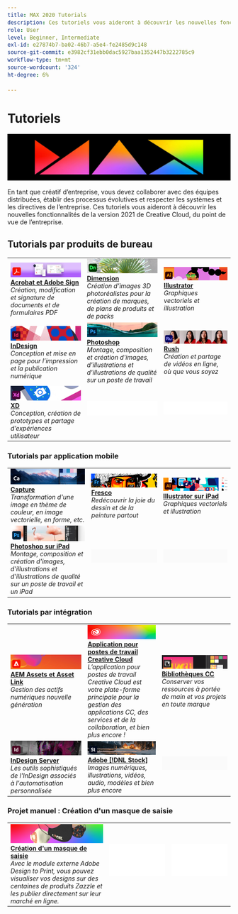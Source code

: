 ```yaml
---
title: MAX 2020 Tutorials
description: Ces tutoriels vous aideront à découvrir les nouvelles fonctionnalités de la version 2021 du Creative Cloud, du point de vue de l’entreprise.
role: User
level: Beginner, Intermediate
exl-id: e27874b7-ba02-46b7-a5e4-fe2485d9c148
source-git-commit: e3982cf31ebb0dac5927baa1352447b3222785c9
workflow-type: tm+mt
source-wordcount: '324'
ht-degree: 6%

---
```


# Tutoriels

![Image Héros Max 2020](../assets/MAX.jpg)

En tant que créatif d’entreprise, vous devez collaborer avec des équipes distribuées, établir des processus évolutives et respecter les systèmes et les directives de l’entreprise. Ces tutoriels vous aideront à découvrir les nouvelles fonctionnalités de la version 2021 de Creative Cloud, du point de vue de l’entreprise.

## Tutorials par produits de bureau

<table style="table-layout:fixed">
<tr>
 <td>
    <a href="acrobat-sign.md">
      <img alt="Acrobat et Adobe Sign" src="../assets/DC.jpg" />
    </a>
    <div>
    <a href="acrobat-sign.md"><strong>Acrobat et Adobe Sign</strong></a>
    </div>
    <em>Création, modification et signature de documents et de formulaires PDF</em>
    <br>
  </td>
  <td>
    <a href="dimension.md">
      <img alt="Dimension" src="../assets/Dimenio.jpg" />
    </a>
    <div>
    <a href="dimension.md"><strong>Dimension</strong></a>
    </div>
    <em>Création d’images 3D photoréalistes pour la création de marques, de plans de produits et de packs</em>
    <br>
  </td>
  <td>
    <a href="illustrator.md">
      <img alt="Illustrator" src="../assets/Illustrator.jpg" />
    </a>
    <div>
    <a href="illustrator.md"><strong>Illustrator</strong></a>
    </div>
    <em>Graphiques vectoriels et illustration</em>
    <br>
  </td>
</tr>
<tr>
 <td>
    <a href="indesign.md">
      <img alt="InDesign" src="../assets/InDesign.jpg" />
    </a>
    <div>
    <a href="indesign.md"><strong>InDesign</strong></a>
    </div>
    <em>Conception et mise en page pour l’impression et la publication numérique</em>
    <br>
  </td>
  <td>
    <a href="photoshop.md">
      <img alt="Photoshop" src="../assets/Photoshop.jpg" />
    </a>
    <div>
    <a href="photoshop.md"><strong>Photoshop</strong></a>
    </div>
    <em>Montage, composition et création d'images, d'illustrations et d'illustrations de qualité sur un poste de travail</em>
    <br>
  </td>
  <td>
    <a href="rush.md">
      <img alt="Rush" src="../assets/Rush.jpg" />
    </a>
    <div>
    <a href="rush.md"><strong>Rush</strong></a>
    </div>
    <em>Création et partage de vidéos en ligne, où que vous soyez</em>
    <br>
  </td>
</tr>
<tr>
 <td>
    <a href="xd.md">
      <img alt="XD" src="../assets/XD.jpg" />
    </a>
    <div>
    <a href="xd.md"><strong>XD</strong></a>
    </div>
    <em>Conception, création de prototypes et partage d’expériences utilisateur</em>
    <br>
  </td>
  <td>
    <img alt="Espacement" src="../assets/WhiteBanner_Spacer.png" />
    <div>
    <br>
  </td>
  <td>
    <img alt="Espacement" src="../assets/WhiteBanner_Spacer.png" />
    <div>
    <br>
  </td>
</tr>
</table>

### Tutorials par application mobile

<table style="table-layout:fixed">
<tr>
 <td>
    <a href="capture.md">
      <img alt="Capture" src="../assets/Capture.jpg" />
    </a>
    <div>
    <a href="capture.md"><strong>Capture</strong></a>
    </div>
    <em>Transformation d'une image en thème de couleur, en image vectorielle, en forme, etc.</em>
    <br>
  </td>
  <td>
    <a href="fresco.md">
      <img alt="Fresco" src="../assets/Fresco.jpg" />
    </a>
    <div>
    <a href="fresco.md"><strong>Fresco</strong></a>
    </div>
    <em>Redécouvrir la joie du dessin et de la peinture partout</em>
    <br>
  </td>
  <td>
    <a href="illustratoripad.md">
      <img alt="Illustrator sur iPad" src="../assets/AIoniPad.jpg" />
    </a>
    <div>
    <a href="illustratoripad.md"><strong>Illustrator sur iPad</strong></a>
    </div>
    <em>Graphiques vectoriels et illustration</em>
    <br>
  </td>
</tr>
<tr>
 <td>
    <a href="photoshopipad.md">
      <img alt="Photoshop sur iPad" src="../assets/PSoniPad.jpg" />
    </a>
    <div>
    <a href="photoshopipad.md"><strong>Photoshop sur iPad</strong></a>
    </div>
    <em>Montage, composition et création d'images, d'illustrations et d'illustrations de qualité sur un poste de travail et un iPad</em>
    <br>
  </td>
  <td>
    <img alt="Espacement" src="../assets/GrayBanner_Spacer.png" />
    <div>
    <br>
  </td>
  <td>
    <img alt="Espacement" src="../assets/GrayBanner_Spacer.png" />
    <div>
    <br>
  </td>
</tr>
</table>

### Tutorials par intégration

<table style="table-layout:fixed">
<tr>
 <td>
    <a href="aem.md">
      <img alt="AEM Assets et Asset Link" src="../assets/AEM.jpg" />
    </a>
    <div>
    <a href="aem.md"><strong>AEM Assets et Asset Link</strong></a>
    </div>
    <em>Gestion des actifs numériques nouvelle génération</em>
    <br>
  </td>
  <td>
    <a href="creativeclouddesktopapp.md">
      <img alt="Application pour postes de travail Creative Cloud" src="../assets/CCDA.jpg" />
    </a>
    <div>
    <a href="creativeclouddesktopapp.md"><strong>Application pour postes de travail Creative Cloud</strong></a>
    </div>
    <em>L’application pour postes de travail Creative Cloud est votre plate-forme principale pour la gestion des applications CC, des services et de la collaboration, et bien plus encore !</em>
    <br>
  </td>
  <td>
    <a href="cclibraries.md">
      <img alt="Bibliothèques CC" src="../assets/CCLibs.jpg" />
    </a>
    <div>
    <a href="cclibraries.md"><strong>Bibliothèques CC</strong></a>
    </div>
    <em>Conserver vos ressources à portée de main et vos projets en toute marque</em>
    <br>
  </td>
</tr>
<tr>
<td>
    <a href="indesignserver.md">
      <img alt="InDesign Server" src="../assets/InDesignServer.jpg" />
    </a>
    <div>
    <a href="indesignserver.md"><strong>InDesign Server</strong></a>
    </div>
    <em>Les outils sophistiqués de l'InDesign associés à l'automatisation personnalisée</em>
    <br>
  </td>
 <td>
    <a href="stock.md">
      <img alt="Adobe Stock" src="../assets/Stock.jpg" />
    </a>
    <div>
    <a href="stock.md"><strong>Adobe [!DNL Stock]</strong></a>
    </div>
    <em>Images numériques, illustrations, vidéos, audio, modèles et bien plus encore</em>
    <br>
  </td>
  <td>
    <img alt="Espacement" src="../assets/GrayBanner_Spacer.png" />
    <div>
    <br>
  </td>
</tr>
</table>

### Projet manuel : Création d&#39;un masque de saisie

<table style="table-layout:fixed">
<tr>
 <td>
    <a href="handsonproject.md">
      <img alt="Création d'un masque de saisie" src="../assets/faceMaskSplash.jpg" />
    </a>
    <div>
    <a href="handsonproject.md"><strong>Création d'un masque de saisie</strong></a>
    </div>
    <em>Avec le module externe Adobe Design to Print, vous pouvez visualiser vos designs sur des centaines de produits Zazzle et les publier directement sur leur marché en ligne.</em>
    <br>
  </td>
  <td>
    <img alt="Espacement" src="../assets/Whitespacer.png" />
    <div>
    <br>
  </td>
  <td>
    <img alt="Espacement" src="../assets/Whitespacer.png" />
    <div>
    <br>
  </td>
</tr>
</table>

